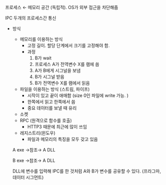 프로세스 ← 메모리 공간 (독립적). OS가 외부 접근을 차단해줌

IPC 두개의 프로세스간 통신

- 방식
    - 메모리를 이용하는 방식
        - 고정 길이. 할당 단계에서 크기를 고정해야 함.
        - 과정
            1. B가 wait
            2. 프로세스 A가 전역변수 X를 램에 씀
            3. A가 B에게 시그널을 보냄
            4. B가 시그널 받음
            5. B가 전역변수 X를 램에서 읽음
    - 파일을 이용하는 방식 (스트림, 파이프)
        - 시작이 있고 끝이 애매함 (size 0인 파일에  write 가능. )
        - 한쪽에서 읽고 한쪽에서 씀
        - 중요 데이터를 보낼 때 유리
    - 소켓
    - RPC (원격으로 함수를 호출)
        - HTTP3 때문에 최근에 많이 쓰임
    - 레지스트리(윈도우)
        - 파일과 메모리의 특징을 모두 갖고 있음
        
    
    A exe →참조→ A DLL
    
    B exe →참조→ A DLL
    
    DLL에 변수를 입력해 IPC를 한 것처럼 A와 B가 변수를 공유할 수 있다. (프라그마, 데이터 시그먼트)
